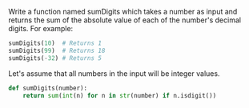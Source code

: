 Write a function named sumDigits which takes a number as input and returns the sum of the absolute value of each of the number's decimal digits. For example:
```python
sumDigits(10)  # Returns 1
sumDigits(99)  # Returns 18
sumDigits(-32) # Returns 5
```
Let's assume that all numbers in the input will be integer values.
```python
def sumDigits(number):
    return sum(int(n) for n in str(number) if n.isdigit())
```
